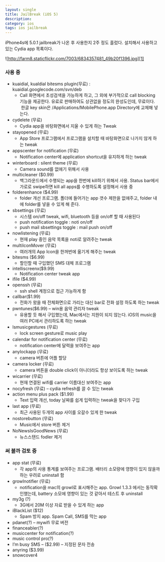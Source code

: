 ```yaml
---
layout: single
title: JailBreak (iOS 5)
description: 
category: ios
tags: ios jailbreak
---
```


iPhone4s에 5.0.1 jailbreak가 나온 후 사용한지 2주 정도 흘렀다. 설치해서 사용하고 있는 Cydia app 목록이다.

![http://farm8.staticflickr.com/7003/6834357481_49b20f1396.jpg][1]

### 사용 중

  * kuaidial, kualdial bitesms plugin(무료) : kuaidial.googlecode.com/svn/deb
    * Call 화면에서 초성검색을 가능하게 하고, 그 외에 부가적으로 call blocking 기능을 제공한다. 유료로 판매하여도 상관없을 정도의 완성도인데, 무료이다. &nbsp;한글 key skin은 /Applications/MobilePhone.app Directory에 교체해 넣는다.&nbsp;
  * cydelete (무료)
    * Cydia app을 바탕화면에서 지울 수 있게 하는 Tweak
  * stayopened (무료)
    * App Store 프로그램에서 프로그램을 설치할 때 바탕화면으로 나가지 않게 하는 tweak
  * appscenter for notification (무료)
    * Notification center에 application shortcut을 유지하게 하는 tweak
  * winterboard : silent theme (무료)
    * Camera sound를 없애기 위해서 사용
  * multicleaner ($0.99)
    * 백그라운드에서 수행되는 app을 한번에 kill하기 위해서 사용. Status bar에서 가로로 swipe하면 kill all apps를 수행하도록 설정해서 사용 중
  * folderenhance ($4.99)
    * folder 개선 프로그램. 폴더에 들어가는 app 갯수 제한을 없애주고, folder 내에 folder를 넣을 수 있게 해 준다.
  * sbsettings (무료)
    * 시스템 on/off tweak, wifi, bluetooth 등을 on/off 할 때 사용된다
    * push notification toggle : noti on/off
    * push mail sbsettings toggle : mail push on/off
  * nowlistening (무료)
    * 현재 play 중인 음악 목록을 noti로 알려주는 tweak
  * multiIconMover (무료)
    * 여러개의 App Icon을 한꺼번에 옮기게 해주는 tweak
  * bitesms ($6.99)
    * 할인할 때 구입했던 SMS 대체 프로그램
  * intelliscreenx($9.99)
    * Notification center tweak app
  * ifile ($4.99)
  * openssh (무료)
    * ssh shell 계정으로 접근 가능하게 함
  * callbar($1.99)
    * 전화가 왔을 때 전체화면으로 가리는 대신 bar로 전화 설정 하도록 하는 tweak
  * pwntunes($6.99) – win용 음악 관리자 tweak
    * 유용할 듯 해서 구입했는데, Mac에서는 지원이 되지 않는다. iOS의 music을 여러 PC에서 관리하도록 하는 tweak
  * lsmusicgestures (무료)
    * lock screen gesture로 music play
  * calendar for notification center (무료)
    * notification center에 달력을 보여주는 app
  * anylockapp (무료)
    * camera 버튼에 어플 할당
  * camera locker (무료)
    * camera 버튼을 double click이 아니더라도 항상 보이도록 하는 tweak
  * wicarrier (무료)
    * 현재 연결된 wifi를 carrier 이름대신 보여주는 app
  * nocyfresh (무료) – cydia refresh를 끌 수 있는 tweak
  * action menu plus pack ($1.99)
    * Text 입력 개선, today 날짜를 쉽게 입력하는 tweak을 찾다가 구입
  * last app (무료)
    * 최근 사용된 두개의 app 사이를 오갈수 있게 한 tweak
  * nostorebutton (무료)
    * Music에서 store 버튼 제거
  * NoNewsIsGoodNews (무료)
    * 뉴스스탠드 fodler 제거

### 써 볼까 검토 중

  * app stat (무료)
    * 각 app의 사용 통계를 보여주는 프로그램. 배터리 소모량에 영향이 있지 않을까 하는 우려로 uninstall 함
  * growlnotifier (무료)
    * notification을 mac의 growl로 표시해주는 app. Growl 1.3.3 에서는 동작확인했는데, battery 소모에 영향이 있는 것 같아서 테스트 후 uninstall
  * my3g (?)
    * 3G에서 20M 이상 자료 받을 수 있게 하는 app
  * iBlackList ($12)
    * Spam 방지 app. Spam Call, SMS를 막는 app
  * pdanet(?) – mywifi 무료 버전
  * financeabler(?)
  * musiccenter for notification(?)
  * music control pro(?)
  * I’m busy SMS – ($2.99) – 지정된 문자 전송
  * anyring ($3.99)
  * snowcover4

   [1]: http://farm8.staticflickr.com/7003/6834357481_49b20f1396.jpg
